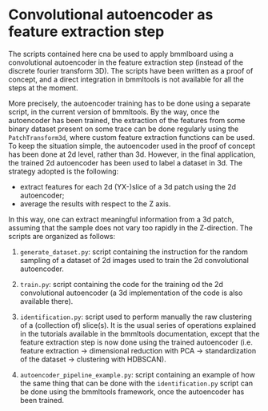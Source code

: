 # Convolutional autoencoder as feature extraction step

The scripts contained here cna be used to apply bmmlboard using a convolutional autoencoder in the feature extraction
step (instead of the discrete fourier transform 3D). The scripts have been written as a proof of concept, and a direct 
integration in bmmltools is not available for all the steps at the moment. 

More precisely, the autoencoder training has to be done using a separate script, in the current version of bmmltools.
By the way, once the autoencoder has been trained, the extraction of the features from some binary dataset present on
some trace can be done regularly using the ``PatchTransform3d``, where custom feature extraction functions can be used.
To keep the situation simple, the autoencoder used in the proof of concept has been done at 2d level, rather than 3d.
However, in the final application, the trained 2d autoencoder has been used to label a dataset in 3d. The strategy 
adopted is the following:

* extract features for each 2d (YX-)slice of a 3d patch using the 2d autoencoder;
* average the results with respect to the Z axis. 
  
In this way, one can extract meaningful information from a 3d patch, assuming that the sample does not vary too rapidly 
in the Z-direction. The scripts are organized as follows:

1. ``generate_dataset.py``: script containing the instruction for the random sampling of a dataset of 2d images
   used to train the 2d convolutional autoencoder.

2. ``train.py``: script containing the code for the training od the 2d convolutional autoencoder (a 3d implementation
   of the code is also available there).

3. ``identification.py``: script used to perform manually the raw clustering of a (collection of) slice(s). It is 
   the usual series of operations explained in the tutorials available in the bmmltools documentation, except that
   the feature extraction step is now done using the trained autoencoder (i.e. feature extraction -> dimensional 
   reduction with PCA -> standardization of the dataset -> clustering with HDBSCAN).

4. ``autoencoder_pipeline_example.py``: script containing an example of how the same thing that can be done with the
   ``identification.py`` script can be done using the bmmltools framework, once the autoencoder has been trained. 
